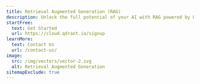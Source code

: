 ```yaml
---
title: Retrieval Augmented Generation (RAG)
description: Unlock the full potential of your AI with RAG powered by Qdrant. Dive into a new era of intelligent applications that understand and interact with unprecedented accuracy and depth.
startFree:
  text: Get Started
  url: https://cloud.qdrant.io/signup
learnMore:
  text: Contact Us
  url: /contact-us/
image:
  src: /img/vectors/vector-2.svg
  alt: Retrieval Augmented Generation
sitemapExclude: true
---
```


